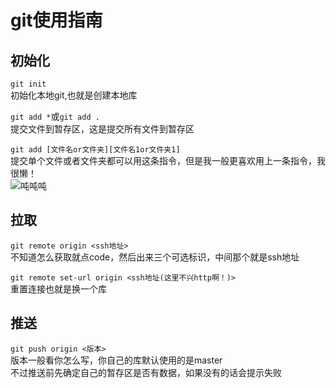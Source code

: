 # git使用指南

## 初始化

```git init```  
初始化本地git,也就是创建本地库

```git add *```或```git add .```  
提交文件到暂存区，这是提交所有文件到暂存区  

```git add [文件名or文件夹][文件名1or文件夹1]```  
提交单个文件或者文件夹都可以用这条指令，但是我一般更喜欢用上一条指令，我很懒！  
![吨吨吨](tuntuntun.png)  

## 拉取

```git remote origin <ssh地址>```  
不知道怎么获取就点code，然后出来三个可选标识，中间那个就是ssh地址  

```git remote set-url origin <ssh地址(这里不兴http啊！)>```  
重置连接也就是换一个库  

## 推送  

```git push origin <版本>```  
版本一般看你怎么写，你自己的库默认使用的是master  
不过推送前先确定自己的暂存区是否有数据，如果没有的话会提示失败  
